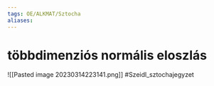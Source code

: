 ```yaml
---
tags: OE/ALKMAT/Sztocha 
aliases:
---
```


# többdimenziós normális eloszlás
![[Pasted image 20230314223141.png]]
#Szeidl_sztochajegyzet 